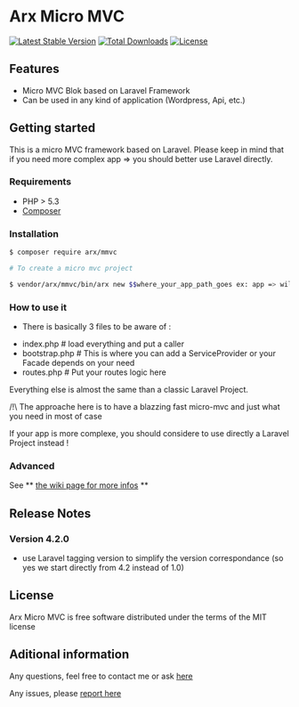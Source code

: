 # Arx Micro MVC

[![Latest Stable Version](https://poser.pugx.org/arx/mmvc/v/stable.png)](https://packagist.org/packages/arx/mmvc)
[![Total Downloads](https://poser.pugx.org/arx/mmvc/downloads.png)](https://packagist.org/packages/arx/mmvc)
[![License](https://poser.pugx.org/arx/mmvc/license.png)](http://opensource.org/licenses/MIT)


## Features

* Micro MVC Blok based on Laravel Framework
* Can be used in any kind of application (Wordpress, Api, etc.)

## Getting started

This is a micro MVC framework based on Laravel. Please keep in mind that if you need more complex app => you should better use Laravel directly.

### Requirements

- PHP > 5.3
- [Composer](http://www.getcomposer.org)

### Installation

```bash
$ composer require arx/mmvc

# To create a micro mvc project

$ vendor/arx/mmvc/bin/arx new $$where_your_app_path_goes ex: app => will put folder inside app folder $$

```

### How to use it

- There is basically 3 files to be aware of : 

* index.php # load everything and put a caller
* bootstrap.php # This is where you can add a ServiceProvider or your Facade depends on your need
* routes.php # Put your routes logic here

Everything else is almost the same than a classic Laravel Project.

/!\ The approache here is to have a blazzing fast micro-mvc and just what you need in most of case

If your app is more complexe, you should considere to use directly a Laravel Project instead !

### Advanced

See ** [the wiki page for more infos](https://github.com/cherrylabs/arx-micro-mvc/wiki) **

## Release Notes

### Version 4.2.0

- use Laravel tagging version to simplify the version correspondance (so yes we start directly from 4.2 instead of 1.0)


## License

Arx Micro MVC is free software distributed under the terms of the MIT license

## Aditional information

Any questions, feel free to contact me or ask [here](https://github.com/cherrylabs/arx-micro-mvc/issues)

Any issues, please [report here](https://github.com/cherrylabs/arx-micro-mvc/issues)
